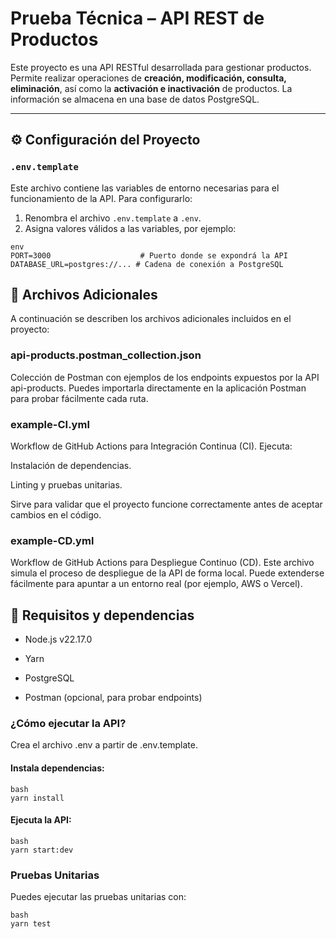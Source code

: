 # Prueba Técnica – API REST de Productos

Este proyecto es una API RESTful desarrollada para gestionar productos. Permite realizar operaciones de **creación, modificación, consulta, eliminación**, así como la **activación e inactivación** de productos. La información se almacena en una base de datos PostgreSQL.

---

## ⚙️ Configuración del Proyecto

### `.env.template`

Este archivo contiene las variables de entorno necesarias para el funcionamiento de la API. Para configurarlo:

1. Renombra el archivo `.env.template` a `.env`.
2. Asigna valores válidos a las variables, por ejemplo:

```
env
PORT=3000                    # Puerto donde se expondrá la API
DATABASE_URL=postgres://... # Cadena de conexión a PostgreSQL
```

## 📁 Archivos Adicionales
A continuación se describen los archivos adicionales incluidos en el proyecto:

### api-products.postman_collection.json
Colección de Postman con ejemplos de los endpoints expuestos por la API api-products. Puedes importarla directamente en la aplicación Postman para probar fácilmente cada ruta.

### example-CI.yml
Workflow de GitHub Actions para Integración Continua (CI). Ejecuta:

Instalación de dependencias.

Linting y pruebas unitarias.

Sirve para validar que el proyecto funcione correctamente antes de aceptar cambios en el código.

### example-CD.yml
Workflow de GitHub Actions para Despliegue Continuo (CD). Este archivo simula el proceso de despliegue de la API de forma local. Puede extenderse fácilmente para apuntar a un entorno real (por ejemplo, AWS o Vercel).

## 🧪 Requisitos y dependencias
* Node.js v22.17.0

* Yarn

* PostgreSQL

* Postman (opcional, para probar endpoints)

### ¿Cómo ejecutar la API?

Crea el archivo .env a partir de .env.template.

#### Instala dependencias:
``` 
bash
yarn install
```

#### Ejecuta la API:
```
bash
yarn start:dev
```

### Pruebas Unitarias
Puedes ejecutar las pruebas unitarias con:
```
bash
yarn test
```
